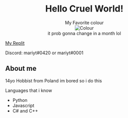 <h1 align="center">Hello Cruel World!</h1>
<p align="center" color="#fab743">
  My Favorite colour<br/>
  <img src="https://www.thecolorapi.com/id?format=svg&named=false&hex=fab743" alt="Colour"></img><br/>
  it prob gonna change in a month lol
</p>
<a href="https://replit.com/@M2rsho">My Replit</a>
<p>Discord: mariyt#0420 or mariyt#0001</p>
<h2>About me</h2>
<p>14yo Hobbist from Poland im bored so i do this</p>
<p>Languages that i know</p>
<ul>
  <li>Python</li>
  <li>Javascript</li>
  <li>C# and C++</li>
<ul/>


